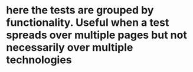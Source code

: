 # here the tests are grouped by functionality. Useful when a test spreads over multiple pages but not necessarily over multiple technologies 